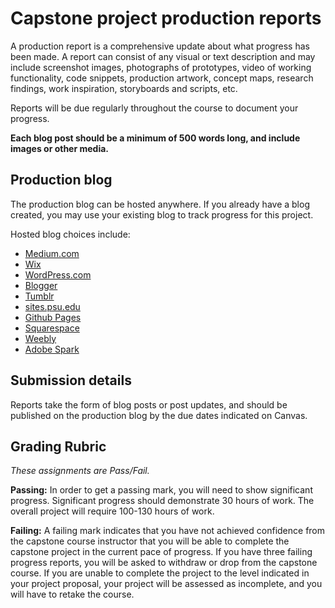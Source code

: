 # Capstone project production reports

A production report is a comprehensive update about what progress has been made. A report can consist of any visual or text description and may include screenshot images, photographs of prototypes, video of working functionality, code snippets, production artwork, concept maps, research findings, work inspiration, storyboards and scripts, etc.

Reports will be due regularly throughout the course to document your progress.

**Each blog post should be a minimum of 500 words long, and include images or other media.**

## Production blog

The production blog can be hosted anywhere. If you already have a blog created, you may use your existing blog to track progress for this project.

Hosted blog choices include:

- [Medium.com](http://medium.com)
- [Wix](https://www.wix.com/)
- [WordPress.com](http://wordpress.com)
- [Blogger](https://www.blogger.com)
- [Tumblr](https://www.tumblr.com/)
- [sites.psu.edu](https://sites.psu.edu)
- [Github Pages](https://pages.github.com/)
- [Squarespace](http://squarespace.com)
- [Weebly](https://www.weebly.com/)
- [Adobe Spark](https://spark.adobe.com/)

## Submission details

Reports take the form of blog posts or post updates, and should be published on the production blog by the due dates indicated on Canvas.

## Grading Rubric

*These assignments are Pass/Fail.*

**Passing:** In order to get a passing mark, you will need to show significant progress. Significant progress should demonstrate 30 hours of work. The overall project will require 100-130 hours of work.

**Failing:** A failing mark indicates that you have not achieved confidence from the capstone course instructor that you will be able to complete the capstone project in the current pace of progress. If you have three failing progress reports, you will be asked to withdraw or drop from the capstone course. If you are unable to complete the project to the level indicated in your project proposal, your project will be assessed as incomplete, and you will have to retake the course.